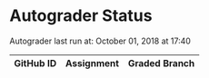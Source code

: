 # Autograder Status
Autograder last run at: October 01, 2018 at 17:40

| GitHub ID | Assignment | Graded Branch |
|-----------|------------|---------------|
